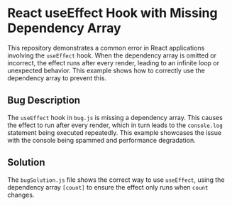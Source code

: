 # React useEffect Hook with Missing Dependency Array

This repository demonstrates a common error in React applications involving the `useEffect` hook.  When the dependency array is omitted or incorrect, the effect runs after every render, leading to an infinite loop or unexpected behavior. This example shows how to correctly use the dependency array to prevent this.

## Bug Description
The `useEffect` hook in `bug.js` is missing a dependency array. This causes the effect to run after every render, which in turn leads to the `console.log` statement being executed repeatedly. This example showcases the issue with the console being spammed and performance degradation. 

## Solution
The `bugSolution.js` file shows the correct way to use `useEffect`, using the dependency array `[count]` to ensure the effect only runs when `count` changes.